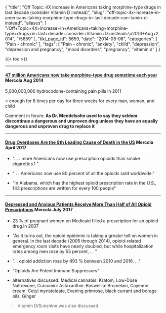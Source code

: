 {
    "title": "Off Topic: 4X increase in Americans taking morphine-type drugs in last decade (consider Vitamin D instead)",
    "slug": "off-topic-4x-increase-in-americans-taking-morphine-type-drugs-in-last-decade-con-tamin-d-instead",
    "aliases": [
        "/Off+Topic+4X+increase+in+Americans+taking+morphine-type+drugs+in+last+decade+consider+Vitamin+D+instead+\u2013+Aug+2014",
        "/5659"
    ],
    "tiki_page_id": 5659,
    "date": "2014-08-06",
    "categories": [
        "Pain - chronic"
    ],
    "tags": [
        "Pain - chronic",
        "anxiety",
        "child",
        "depression",
        "depression and pregnancy",
        "mood disorders",
        "pregnancy",
        "vitamin d"
    ]
}


{{< toc >}}

---

#### [47 million Americans now take morphine-type drug sometime each year ](http://articles.mercola.com/sites/articles/archive/2014/08/06/hydrocodone-medication.aspx?e_cid=20140806Z1_DNL_art_1&utm_source=dnl&utm_medium=email&utm_content=art1&utm_campaign=20140806Z1&et_cid=DM53129&et_rid=611662714%20) Mercola Aug 2014

5,000,000,000 hydrocodone-containing pain pills in 2011

=  enough for 8 times per day for three weeks for every man, woman, and child 

Comment in forum:  **As Dr. Mendelsohn used to say they seldom discontinue a dangerous and unproven drug unless they have an equally dangerous and unproven drug to replace it**  

---

#### [Drug Overdoses Are the 9th Leading Cause of Death in the US](http://articles.mercola.com/sites/articles/archive/2017/04/19/drug-overdose-9th-leading-cause-of-us-deaths.aspx?utm_source=dnl&utm_medium=email&utm_content=art1&utm_campaign=20170419Z1_UCM&et_cid=DM140582&et_rid=1974832225) Mercola April 2017

* ". . . more Americans now use prescription opioids than smoke cigarettes.1 "

* " . . Americans now use 80 percent of all the opioids sold worldwide."

* "In Alabama, which has the highest opioid prescription rate in the U.S., 143 prescriptions are written for every 100 people"

---

#### [Depressed and Anxious Patients Receive More Than Half of All Opioid Prescriptions](http://articles.mercola.com/sites/articles/archive/2017/07/27/opioid-prescriptions-depression-anxiety.aspx?utm_source=dnl&utm_medium=email&utm_content=art1&utm_campaign=20170727Z1_UCM&et_cid=DM152250&et_rid=2095170499) Mercola July 2017

* 23 % of pregnant women on Medicaid filled a prescription for an opioid drug.in 2007

* "As it turns out, the opioid epidemic is taking a greater toll on women in general. In the last decade (2005 through 2014), opioid-related emergency room visits have nearly doubled, but while hospitalization rates among men rose by 55 percent, . . "

* ". . opioid addiction rose by 493 % between 2010 and 2016. . ."

* "Opioids Are Potent Immune Suppressors"

* alternatives discussed: Medical cannabis: Kratom, Low-Dose Naltrexone, Curcumin: Astaxanthin: Boswellia: Bromelain, Cayenne cream. Cetyl myristoleate, Evening primrose, black currant and borage oils,  Ginger

> Vitamin D/Sunshine was also discussed